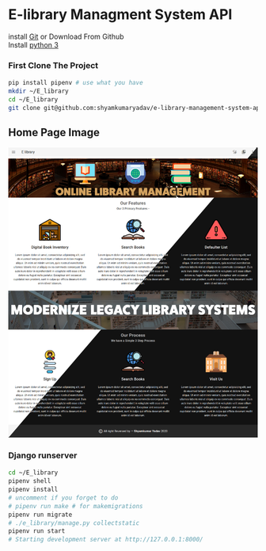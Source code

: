 # E-library Managment System API

install [Git](https://git-scm.com/) or Download From Github  
Install [python 3](https://www.python.org/)  

### First Clone The Project  

```bash
pip install pipenv # use what you have
mkdir ~/E_library
cd ~/E_library
git clone git@github.com:shyamkumaryadav/e-library-management-system-api.git .
```  

## Home Page Image  
![./docs/Image/LightDarkHome.png](./docs/Image/LightDarkHome.png)


### Django runserver
```bash  
cd ~/E_library
pipenv shell
pipenv install
# uncomment if you forget to do
# pipenv run make # for makemigrations
pipenv run migrate
# ./e_library/manage.py collectstatic
pipenv run start
# Starting development server at http://127.0.0.1:8000/

```
